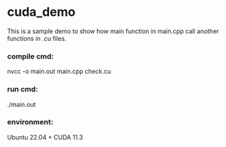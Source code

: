 # cuda_demo
This is a sample demo to show how main function in main.cpp call another functions in .cu files.

### compile cmd:
nvcc -o main.out main.cpp check.cu

### run cmd:
./main.out

### environment:
Ubuntu 22.04 + CUDA 11.3
